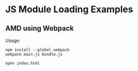 # JS Module Loading Examples

## AMD using Webpack

Usage:

    npm install --global webpack
    webpack main.js bundle.js
    
    open index.html
